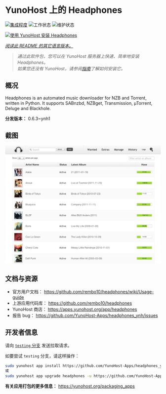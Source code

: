 <!--
注意：此 README 由 <https://github.com/YunoHost/apps/tree/master/tools/readme_generator> 自动生成
请勿手动编辑。
-->

# YunoHost 上的 Headphones

[![集成程度](https://dash.yunohost.org/integration/headphones.svg)](https://ci-apps.yunohost.org/ci/apps/headphones/) ![工作状态](https://ci-apps.yunohost.org/ci/badges/headphones.status.svg) ![维护状态](https://ci-apps.yunohost.org/ci/badges/headphones.maintain.svg)

[![使用 YunoHost 安装 Headphones](https://install-app.yunohost.org/install-with-yunohost.svg)](https://install-app.yunohost.org/?app=headphones)

*[阅读此 README 的其它语言版本。](./ALL_README.md)*

> *通过此软件包，您可以在 YunoHost 服务器上快速、简单地安装 Headphones。*  
> *如果您还没有 YunoHost，请参阅[指南](https://yunohost.org/install)了解如何安装它。*

## 概况

Headphones is an automated music downloader for NZB and Torrent, written in Python. It supports SABnzbd, NZBget, Transmission, µTorrent, Deluge and Blackhole.


**分发版本：** 0.6.3~ynh1

## 截图

![Headphones 的截图](./doc/screenshots/screenshot01.png)

## 文档与资源

- 官方用户文档： <https://github.com/rembo10/headphones/wiki/Usage-guide>
- 上游应用代码库： <https://github.com/rembo10/headphones>
- YunoHost 商店： <https://apps.yunohost.org/app/headphones>
- 报告 bug： <https://github.com/YunoHost-Apps/headphones_ynh/issues>

## 开发者信息

请向 [`testing` 分支](https://github.com/YunoHost-Apps/headphones_ynh/tree/testing) 发送拉取请求。

如要尝试 `testing` 分支，请这样操作：

```bash
sudo yunohost app install https://github.com/YunoHost-Apps/headphones_ynh/tree/testing --debug
或
sudo yunohost app upgrade headphones -u https://github.com/YunoHost-Apps/headphones_ynh/tree/testing --debug
```

**有关应用打包的更多信息：** <https://yunohost.org/packaging_apps>
